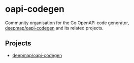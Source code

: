 # oapi-codegen

Community organisation for the Go OpenAPI code generator, [deepmap/oapi-codegen](https://github.com/deepmap/oapi-codegen) and its related projects.

## Projects

- [deepmap/oapi-codegen](https://github.com/deepmap/oapi-codegen)
